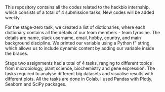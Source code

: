 This repository contains all the codes related to the hackbio internship, which consists of a total of 4 submission tasks. New codes will be added weekly.

For the stage-zero task, we created a list of dictionaries, where each dictionary contains all the details of our team members - team tyrosine. The details are name, slack username, email, hobby, country, and main background discipline. We printed our variable using a Python f" string, which allows us to include dynamic content by adding our variable inside the braces.   

Stage two assignments had a total of 4 tasks, ranging to different topics from microbiology, plant science, biochemistry and gene expression. The tasks required to analyse different big datasets and visualise results with different plots. All the tasks are done in Colab. I used Pandas with Plotly, Seaborn and SciPy packages.
